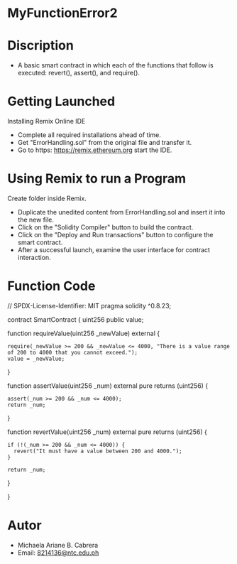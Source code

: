 # MyFunctionError2
# Discription 
* A basic smart contract in which each of the functions that follow is executed: revert(), assert(), and require().

# Getting Launched
Installing Remix Online IDE

* Complete all required installations ahead of time.
* Get "ErrorHandling.sol" from the original file and transfer it.
* Go to https: https://remix.ethereum.org start the IDE.

# Using Remix to run a Program
Create folder inside Remix.

* Duplicate the unedited content from ErrorHandling.sol and insert it into the new file.
* Click on the "Solidity Compiler" button to build the contract.
* Click on the "Deploy and Run transactions" button to configure the smart contract.
* After a successful launch, examine the user interface for contract interaction.

# Function Code

// SPDX-License-Identifier: MIT
pragma solidity ^0.8.23;

contract SmartContract {
  uint256 public value;

  function requireValue(uint256 _newValue) external {
  
    require(_newValue >= 200 && _newValue <= 4000, "There is a value range of 200 to 4000 that you cannot exceed.");
    value = _newValue;
  }


  function assertValue(uint256 _num) external pure returns (uint256) {
  
    assert(_num >= 200 && _num <= 4000);
    return _num;
  }


  function revertValue(uint256 _num) external pure returns (uint256) {
  
    if (!(_num >= 200 && _num <= 4000)) {
      revert("It must have a value between 200 and 4000.");
    }

    return _num;
  }
  
}

# Autor
* Michaela Ariane B. Cabrera
* Email: 8214136@ntc.edu.ph

